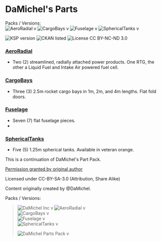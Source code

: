 <!-- Readme.md v1.2.0.0
DaMichel's Parts (DMP)
created: 17 Jul 18
updated: 17 Feb 2020 -->

# DaMichel's Parts
Packs / Versions:  
![AeroRadial v](https://img.shields.io/endpoint?url=https://raw.githubusercontent.com/zer0Kerbal/AeroRadial/master/json/mod.json) ![CargoBays v](https://img.shields.io/endpoint?url=https://raw.githubusercontent.com/zer0Kerbal/CargoBays/master/json/mod.json) ![Fuselage v](https://img.shields.io/endpoint?url=https://raw.githubusercontent.com/zer0Kerbal/Fuselage/master/json/mod.json) ![SphericalTanks v](https://img.shields.io/endpoint?url=https://raw.githubusercontent.com/zer0Kerbal/SphericalTanks/master/json/mod.json)

 ![KSP version](https://img.shields.io/endpoint?url=https%3A%2F%2Fraw.githubusercontent.com%2Fzer0Kerbal%2FDaMichel%2Fmaster%2Fjson%2Fksp.json) ![CKAN listed](https://img.shields.io/badge/CKAN-DaMichel-brightgreen.svg) ![License CC BY-NC-ND 3.0](https://img.shields.io/endpoint?url=https%3A%2F%2Fraw.githubusercontent.com%2Fzer0Kerbal%2FDaMichel%2Fmaster%2Fjson%2Flicense.json)
 
  ### [AeroRadial](https://github.com/zer0Kerbal/AeroRadial)
 * Two (2) streamlined, radially attached power products. One RTG, the other a Liquid Fuel and Intake Air powered fuel cell.
 
 ### [CargoBays](https://github.com/zer0Kerbal/CargoBays)
 
 * Three (3) 2.5m rocket cargo bays in 1m, 2m, and 4m lengths. Flat fold doors.
  
 ### [Fuselage](https://github.com/zer0Kerbal/Fuselage)
 
 * Seven (7) flat fuselage pieces.
 * 
 ### [SphericalTanks](https://github.com/zer0Kerbal/SphericalTanks)
 
 * Five (5) 1.25m spherical tanks. Available in veteran orange.
 
This is a continuation of DaMichel's Part Pack.

[Permission granted by original author](http://forum.kerbalspaceprogram.com/index.php?/topic/55842-partswip-damichels-partsfuselage-r2-2222015/&do=findComment&comment=2568712)

Licensed under CC-BY-SA-3.0 (Attribution, Share Alike)

Content originally created by @DaMichel.


Packs / Versions:  
> ![DaMichel Inc v](https://img.shields.io/endpoint?url=https://raw.githubusercontent.com/zer0Kerbal/DaMichel/master/json/mod.json) 
> ![AeroRadial v](https://img.shields.io/endpoint?url=https://raw.githubusercontent.com/zer0Kerbal/AeroRadial/master/json/mod.json)  
> ![CargoBays v](https://img.shields.io/endpoint?url=https://raw.githubusercontent.com/zer0Kerbal/CargoBays/master/json/mod.json)  
> ![Fuselage v](https://img.shields.io/endpoint?url=https://raw.githubusercontent.com/zer0Kerbal/Fuselage/master/json/mod.json)  
> ![SphericalTanks v](https://img.shields.io/endpoint?url=https://raw.githubusercontent.com/zer0Kerbal/SphericalTanks/master/json/mod.json)  
>  
> ![DaMichel Parts Pack v](https://img.shields.io/endpoint?url=https://raw.githubusercontent.com/zer0Kerbal/DaMichelPartsPack/master/json/mod.json) 

<!-- CC BY-NC-ND 3.0 Unported by zer0Kerbal-->
 
